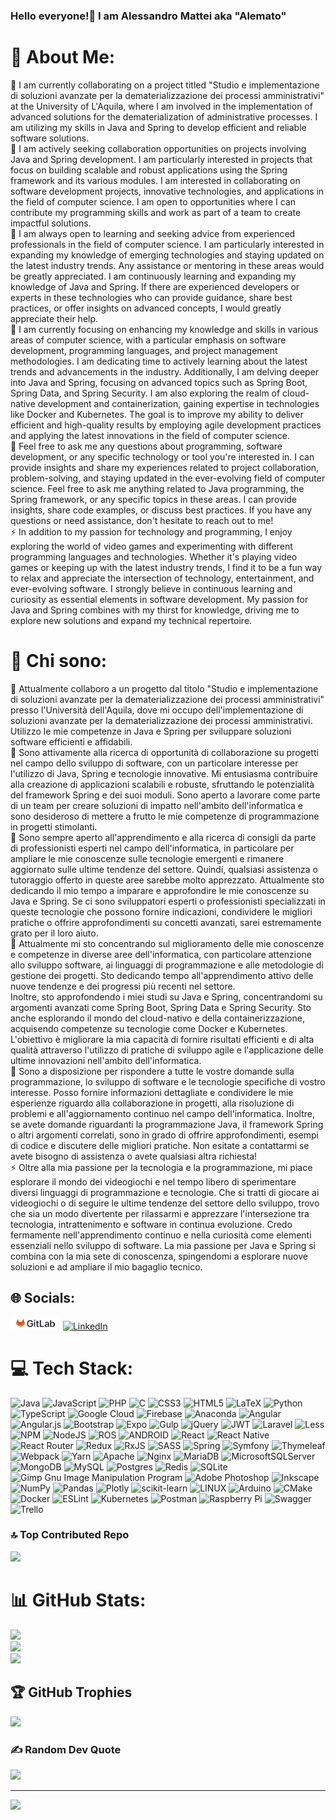 ### Hello everyone!👋 I am Alessandro Mattei aka "Alemato" 

<!--
**Alemato/alemato** is a ✨ _special_ ✨ repository because its `README.md` (this file) appears on your GitHub profile.

Here are some ideas to get you started:

- 🔭 I’m currently working on ...
- 🌱 I’m currently learning ...
- 👯 I’m looking to collaborate on ...
- 🤔 I’m looking for help with ...
- 💬 Ask me about ...
- 📫 How to reach me: ...
- 😄 Pronouns: ...
- ⚡ Fun fact: ...
-->
# 💫 About Me:
🔭 I am currently collaborating on a project titled "Studio e implementazione di soluzioni avanzate per la dematerializzazione dei processi amministrativi" at the University of L'Aquila, where I am involved in the implementation of advanced solutions for the dematerialization of administrative processes. I am utilizing my skills in Java and Spring to develop efficient and reliable software solutions.<br>👯 I am actively seeking collaboration opportunities on projects involving Java and Spring development. I am particularly interested in projects that focus on building scalable and robust applications using the Spring framework and its various modules. I am interested in collaborating on software development projects, innovative technologies, and applications in the field of computer science. I am open to opportunities where I can contribute my programming skills and work as part of a team to create impactful solutions.<br>🤝 I am always open to learning and seeking advice from experienced professionals in the field of computer science. I am particularly interested in expanding my knowledge of emerging technologies and staying updated on the latest industry trends. Any assistance or mentoring in these areas would be greatly appreciated. I am continuously learning and expanding my knowledge of Java and Spring. If there are experienced developers or experts in these technologies who can provide guidance, share best practices, or offer insights on advanced concepts, I would greatly appreciate their help.<br>🌱 I am currently focusing on enhancing my knowledge and skills in various areas of computer science, with a particular emphasis on software development, programming languages, and project management methodologies. I am dedicating time to actively learning about the latest trends and advancements in the industry. Additionally, I am delving deeper into Java and Spring, focusing on advanced topics such as Spring Boot, Spring Data, and Spring Security. I am also exploring the realm of cloud-native development and containerization, gaining expertise in technologies like Docker and Kubernetes. The goal is to improve my ability to deliver efficient and high-quality results by employing agile development practices and applying the latest innovations in the field of computer science.<br>💬 Feel free to ask me any questions about programming, software development, or any specific technology or tool you're interested in. I can provide insights and share my experiences related to project collaboration, problem-solving, and staying updated in the ever-evolving field of computer science. Feel free to ask me anything related to Java programming, the Spring framework, or any specific topics in these areas. I can provide insights, share code examples, or discuss best practices. If you have any questions or need assistance, don't hesitate to reach out to me!<br>⚡ In addition to my passion for technology and programming, I enjoy exploring the world of video games and experimenting with different programming languages and technologies. Whether it's playing video games or keeping up with the latest industry trends, I find it to be a fun way to relax and appreciate the intersection of technology, entertainment, and ever-evolving software. I strongly believe in continuous learning and curiosity as essential elements in software development. My passion for Java and Spring combines with my thirst for knowledge, driving me to explore new solutions and expand my technical repertoire.

# 💫 Chi sono:
🔭 Attualmente collaboro a un progetto dal titolo "Studio e implementazione di soluzioni avanzate per la dematerializzazione dei processi amministrativi" presso l'Università dell'Aquila, dove mi occupo dell'implementazione di soluzioni avanzate per la dematerializzazione dei processi amministrativi. Utilizzo le mie competenze in Java e Spring per sviluppare soluzioni software efficienti e affidabili.<br>👯 Sono attivamente alla ricerca di opportunità di collaborazione su progetti nel campo dello sviluppo di software, con un particolare interesse per l'utilizzo di Java, Spring e tecnologie innovative. Mi entusiasma contribuire alla creazione di applicazioni scalabili e robuste, sfruttando le potenzialità del framework Spring e dei suoi moduli. Sono aperto a lavorare come parte di un team per creare soluzioni di impatto nell'ambito dell'informatica e sono desideroso di mettere a frutto le mie competenze di programmazione in progetti stimolanti.<br>🤝 Sono sempre aperto all'apprendimento e alla ricerca di consigli da parte di professionisti esperti nel campo dell'informatica, in particolare per ampliare le mie conoscenze sulle tecnologie emergenti e rimanere aggiornato sulle ultime tendenze del settore. Quindi, qualsiasi assistenza o tutoraggio offerto in queste aree sarebbe molto apprezzato. Attualmente sto dedicando il mio tempo a imparare e approfondire le mie conoscenze su Java e Spring. Se ci sono sviluppatori esperti o professionisti specializzati in queste tecnologie che possono fornire indicazioni, condividere le migliori pratiche o offrire approfondimenti su concetti avanzati, sarei estremamente grato per il loro aiuto.<br>🌱 Attualmente mi sto concentrando sul miglioramento delle mie conoscenze e competenze in diverse aree dell'informatica, con particolare attenzione allo sviluppo software, ai linguaggi di programmazione e alle metodologie di gestione dei progetti. Sto dedicando tempo all'apprendimento attivo delle nuove tendenze e dei progressi più recenti nel settore.<br>Inoltre, sto approfondendo i miei studi su Java e Spring, concentrandomi su argomenti avanzati come Spring Boot, Spring Data e Spring Security. Sto anche esplorando il mondo del cloud-nativo e della containerizzazione, acquisendo competenze su tecnologie come Docker e Kubernetes. L'obiettivo è migliorare la mia capacità di fornire risultati efficienti e di alta qualità attraverso l'utilizzo di pratiche di sviluppo agile e l'applicazione delle ultime innovazioni nell'ambito dell'informatica.<br>💬 Sono a disposizione per rispondere a tutte le vostre domande sulla programmazione, lo sviluppo di software e le tecnologie specifiche di vostro interesse. Posso fornire informazioni dettagliate e condividere le mie esperienze riguardo alla collaborazione in progetti, alla risoluzione di problemi e all'aggiornamento continuo nel campo dell'informatica. Inoltre, se avete domande riguardanti la programmazione Java, il framework Spring o altri argomenti correlati, sono in grado di offrire approfondimenti, esempi di codice e discutere delle migliori pratiche. Non esitate a contattarmi se avete bisogno di assistenza o avete qualsiasi altra richiesta!<br>⚡ Oltre alla mia passione per la tecnologia e la programmazione, mi piace esplorare il mondo dei videogiochi e nel tempo libero di sperimentare diversi linguaggi di programmazione e tecnologie. Che si tratti di giocare ai videogiochi o di seguire le ultime tendenze del settore dello sviluppo, trovo che sia un modo divertente per rilassarmi e apprezzare l'intersezione tra tecnologia, intrattenimento e software in continua evoluzione. Credo fermamente nell'apprendimento continuo e nella curiosità come elementi essenziali nello sviluppo di software. La mia passione per Java e Spring si combina con la mia sete di conoscenza, spingendomi a esplorare nuove soluzioni e ad ampliare il mio bagaglio tecnico.


## 🌐 Socials:
[![GitLab](./gitlab.png)](https://gitlab.com/Alesmatte) [![LinkedIn](https://img.shields.io/badge/LinkedIn-%230077B5.svg?logo=linkedin&logoColor=white)](https://linkedin.com/in/alessandro-mattei-l-aquila)

# 💻 Tech Stack:
![Java](https://img.shields.io/badge/java-%23ED8B00.svg?style=for-the-badge&logo=java&logoColor=white) ![JavaScript](https://img.shields.io/badge/javascript-%23323330.svg?style=for-the-badge&logo=javascript&logoColor=%23F7DF1E) ![PHP](https://img.shields.io/badge/php-%23777BB4.svg?style=for-the-badge&logo=php&logoColor=white) ![C](https://img.shields.io/badge/c-%2300599C.svg?style=for-the-badge&logo=c&logoColor=white) ![CSS3](https://img.shields.io/badge/css3-%231572B6.svg?style=for-the-badge&logo=css3&logoColor=white) ![HTML5](https://img.shields.io/badge/html5-%23E34F26.svg?style=for-the-badge&logo=html5&logoColor=white) ![LaTeX](https://img.shields.io/badge/latex-%23008080.svg?style=for-the-badge&logo=latex&logoColor=white) ![Python](https://img.shields.io/badge/python-3670A0?style=for-the-badge&logo=python&logoColor=ffdd54) ![TypeScript](https://img.shields.io/badge/typescript-%23007ACC.svg?style=for-the-badge&logo=typescript&logoColor=white) ![Google Cloud](https://img.shields.io/badge/Google%20Cloud-%234285F4.svg?style=for-the-badge&logo=google-cloud&logoColor=white) ![Firebase](https://img.shields.io/badge/firebase-%23039BE5.svg?style=for-the-badge&logo=firebase) ![Anaconda](https://img.shields.io/badge/Anaconda-%2344A833.svg?style=for-the-badge&logo=anaconda&logoColor=white) ![Angular](https://img.shields.io/badge/angular-%23DD0031.svg?style=for-the-badge&logo=angular&logoColor=white) ![Angular.js](https://img.shields.io/badge/angular.js-%23E23237.svg?style=for-the-badge&logo=angularjs&logoColor=white) ![Bootstrap](https://img.shields.io/badge/bootstrap-%23563D7C.svg?style=for-the-badge&logo=bootstrap&logoColor=white) ![Expo](https://img.shields.io/badge/expo-1C1E24?style=for-the-badge&logo=expo&logoColor=#D04A37) ![Gulp](https://img.shields.io/badge/GULP-%23CF4647.svg?style=for-the-badge&logo=gulp&logoColor=white) ![jQuery](https://img.shields.io/badge/jquery-%230769AD.svg?style=for-the-badge&logo=jquery&logoColor=white) ![JWT](https://img.shields.io/badge/JWT-black?style=for-the-badge&logo=JSON%20web%20tokens) ![Laravel](https://img.shields.io/badge/laravel-%23FF2D20.svg?style=for-the-badge&logo=laravel&logoColor=white) ![Less](https://img.shields.io/badge/less-2B4C80?style=for-the-badge&logo=less&logoColor=white) ![NPM](https://img.shields.io/badge/NPM-%23000000.svg?style=for-the-badge&logo=npm&logoColor=white) ![NodeJS](https://img.shields.io/badge/node.js-6DA55F?style=for-the-badge&logo=node.js&logoColor=white) ![ROS](https://img.shields.io/badge/ros-%230A0FF9.svg?style=for-the-badge&logo=ros&logoColor=white) ![ANDROID](https://img.shields.io/badge/android-%2320232a.svg?style=for-the-badge&logo=android&logoColor=%a4c639) ![React](https://img.shields.io/badge/react-%2320232a.svg?style=for-the-badge&logo=react&logoColor=%2361DAFB) ![React Native](https://img.shields.io/badge/react_native-%2320232a.svg?style=for-the-badge&logo=react&logoColor=%2361DAFB) ![React Router](https://img.shields.io/badge/React_Router-CA4245?style=for-the-badge&logo=react-router&logoColor=white) ![Redux](https://img.shields.io/badge/redux-%23593d88.svg?style=for-the-badge&logo=redux&logoColor=white) ![RxJS](https://img.shields.io/badge/rxjs-%23B7178C.svg?style=for-the-badge&logo=reactivex&logoColor=white) ![SASS](https://img.shields.io/badge/SASS-hotpink.svg?style=for-the-badge&logo=SASS&logoColor=white) ![Spring](https://img.shields.io/badge/spring-%236DB33F.svg?style=for-the-badge&logo=spring&logoColor=white) ![Symfony](https://img.shields.io/badge/symfony-%23000000.svg?style=for-the-badge&logo=symfony&logoColor=white) ![Thymeleaf](https://img.shields.io/badge/Thymeleaf-%23005C0F.svg?style=for-the-badge&logo=Thymeleaf&logoColor=white) ![Webpack](https://img.shields.io/badge/webpack-%238DD6F9.svg?style=for-the-badge&logo=webpack&logoColor=black) ![Yarn](https://img.shields.io/badge/yarn-%232C8EBB.svg?style=for-the-badge&logo=yarn&logoColor=white) ![Apache](https://img.shields.io/badge/apache-%23D42029.svg?style=for-the-badge&logo=apache&logoColor=white) ![Nginx](https://img.shields.io/badge/nginx-%23009639.svg?style=for-the-badge&logo=nginx&logoColor=white) ![MariaDB](https://img.shields.io/badge/MariaDB-003545?style=for-the-badge&logo=mariadb&logoColor=white) ![MicrosoftSQLServer](https://img.shields.io/badge/Microsoft%20SQL%20Sever-CC2927?style=for-the-badge&logo=microsoft%20sql%20server&logoColor=white) ![MongoDB](https://img.shields.io/badge/MongoDB-%234ea94b.svg?style=for-the-badge&logo=mongodb&logoColor=white) ![MySQL](https://img.shields.io/badge/mysql-%2300f.svg?style=for-the-badge&logo=mysql&logoColor=white) ![Postgres](https://img.shields.io/badge/postgres-%23316192.svg?style=for-the-badge&logo=postgresql&logoColor=white) ![Redis](https://img.shields.io/badge/redis-%23DD0031.svg?style=for-the-badge&logo=redis&logoColor=white) ![SQLite](https://img.shields.io/badge/sqlite-%2307405e.svg?style=for-the-badge&logo=sqlite&logoColor=white) ![Gimp Gnu Image Manipulation Program](https://img.shields.io/badge/Gimp-657D8B?style=for-the-badge&logo=gimp&logoColor=FFFFFF) ![Adobe Photoshop](https://img.shields.io/badge/adobephotoshop-%2331A8FF.svg?style=for-the-badge&logo=adobephotoshop&logoColor=white) ![Inkscape](https://img.shields.io/badge/Inkscape-e0e0e0?style=for-the-badge&logo=inkscape&logoColor=080A13) ![NumPy](https://img.shields.io/badge/numpy-%23013243.svg?style=for-the-badge&logo=numpy&logoColor=white) ![Pandas](https://img.shields.io/badge/pandas-%23150458.svg?style=for-the-badge&logo=pandas&logoColor=white) ![Plotly](https://img.shields.io/badge/Plotly-%233F4F75.svg?style=for-the-badge&logo=plotly&logoColor=white) ![scikit-learn](https://img.shields.io/badge/scikit--learn-%23F7931E.svg?style=for-the-badge&logo=scikit-learn&logoColor=white) ![LINUX](https://img.shields.io/badge/Linux-FCC624?style=for-the-badge&logo=linux&logoColor=black) ![Arduino](https://img.shields.io/badge/-Arduino-00979D?style=for-the-badge&logo=Arduino&logoColor=white) ![CMake](https://img.shields.io/badge/CMake-%23008FBA.svg?style=for-the-badge&logo=cmake&logoColor=white) ![Docker](https://img.shields.io/badge/docker-%230db7ed.svg?style=for-the-badge&logo=docker&logoColor=white) ![ESLint](https://img.shields.io/badge/ESLint-4B3263?style=for-the-badge&logo=eslint&logoColor=white) ![Kubernetes](https://img.shields.io/badge/kubernetes-%23326ce5.svg?style=for-the-badge&logo=kubernetes&logoColor=white) ![Postman](https://img.shields.io/badge/Postman-FF6C37?style=for-the-badge&logo=postman&logoColor=white) ![Raspberry Pi](https://img.shields.io/badge/-RaspberryPi-C51A4A?style=for-the-badge&logo=Raspberry-Pi) ![Swagger](https://img.shields.io/badge/-Swagger-%23Clojure?style=for-the-badge&logo=swagger&logoColor=white) ![Trello](https://img.shields.io/badge/Trello-%23026AA7.svg?style=for-the-badge&logo=Trello&logoColor=white)

### 🔝 Top Contributed Repo
![](https://github-contributor-stats.vercel.app/api?username=Alemato&limit=5&theme=dark&combine_all_yearly_contributions=true)

# 📊 GitHub Stats:
![](https://github-readme-stats.vercel.app/api?username=Alemato&theme=dark&hide_border=false&include_all_commits=true&count_private=true)<br/>
![](https://github-readme-streak-stats.herokuapp.com/?user=Alemato&theme=dark&hide_border=false)<br/>
![](https://github-readme-stats.vercel.app/api/top-langs/?username=Alemato&theme=dark&hide_border=false&include_all_commits=true&count_private=true&layout=compact)

## 🏆 GitHub Trophies
![](https://github-profile-trophy.vercel.app/?username=Alemato&theme=radical&no-frame=false&no-bg=false&margin-w=4)

### ✍️ Random Dev Quote
![](https://quotes-github-readme.vercel.app/api?type=horizontal&theme=radical)

---
[![](https://visitcount.itsvg.in/api?id=Alemato&icon=0&color=0)](https://visitcount.itsvg.in)

<!-- Proudly created with GPRM ( https://gprm.itsvg.in ) -->
